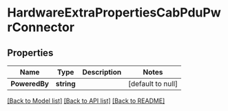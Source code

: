 # HardwareExtraPropertiesCabPduPwrConnector

## Properties
Name | Type | Description | Notes
------------ | ------------- | ------------- | -------------
**PoweredBy** | **string** |  | [default to null]

[[Back to Model list]](../README.md#documentation-for-models) [[Back to API list]](../README.md#documentation-for-api-endpoints) [[Back to README]](../README.md)

